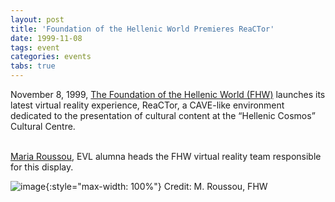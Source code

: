 ```yaml
---
layout: post
title: 'Foundation of the Hellenic World Premieres ReaCTor'
date: 1999-11-08
tags: event
categories: events
tabs: true
---
```


November 8, 1999, <a href="http://www.fhw.gr//">The Foundation of the Hellenic World (FHW)</a> launches its latest virtual reality experience, ReaCTor, a CAVE-like environment dedicated to the presentation of cultural content at the &ldquo;Hellenic Cosmos&rdquo; Cultural Centre.<br><br>

<a href="http://www2.fhw.gr/~mr/">Maria Roussou</a>, EVL alumna heads the FHW virtual reality team responsible for this display.

![image](https://www.evl.uic.edu/output/originals/reactor.jpg-srcw.jpg){:style="max-width: 100%"}
Credit: M. Roussou, FHW

